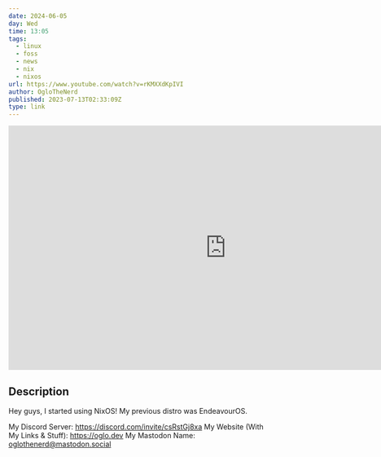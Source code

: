 ```yaml
---
date: 2024-06-05
day: Wed
time: 13:05
tags:
  - linux
  - foss
  - news
  - nix
  - nixos
url: https://www.youtube.com/watch?v=rKMXXdKpIVI
author: OgloTheNerd
published: 2023-07-13T02:33:09Z
type: link
---
```



<iframe width="854" height="480" src="https://www.youtube.com/embed/rKMXXdKpIVI" frameborder="0" allowfullscreen></iframe>

## Description
Hey guys, I started using NixOS! My previous distro was EndeavourOS.

My Discord Server: https://discord.com/invite/csRstGj8xa
My Website (With My Links & Stuff): https://oglo.dev
My Mastodon Name: oglothenerd@mastodon.social